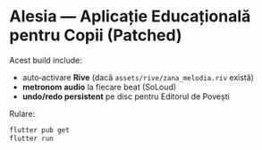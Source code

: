 # Alesia — Aplicație Educațională pentru Copii (Patched)

Acest build include:
- auto‑activare **Rive** (dacă `assets/rive/zana_melodia.riv` există)
- **metronom audio** la fiecare beat (SoLoud)
- **undo/redo persistent** pe disc pentru Editorul de Povești

Rulare:
```bash
flutter pub get
flutter run
```
